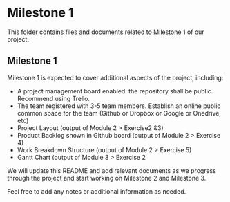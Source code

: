 # Milestone 1

This folder contains files and documents related to Milestone 1 of our project.

## Milestone 1

Milestone 1 is expected to cover additional aspects of the project, including:

- A project management board enabled: the repository shall be public. Recommend using Trello.
- The team registered with 3-5 team members. Establish an online public common space for the team (Github or Dropbox or Google or Onedrive, etc)
- Project Layout (output of Module 2 > Exercise2 &3)
- Product Backlog shown in Github board (output of Module 2 > Exercise 4)
- Work Breakdown Structure (output of Module 2 > Exercise 5)
- Gantt Chart (output of Module 3 > Exercise 2

We will update this README and add relevant documents as we progress through the project and start working on Milestone 2 and Milestone 3.

Feel free to add any notes or additional information as needed.
